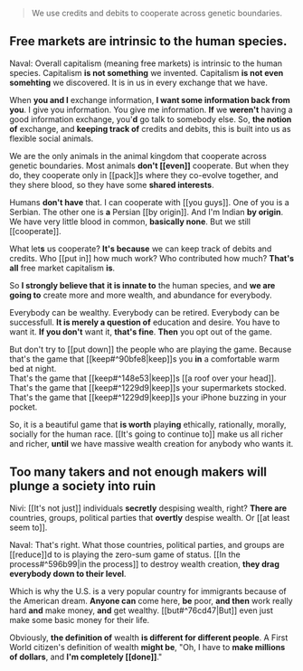 > We use credits and debits to cooperate across genetic boundaries.

## Free markets are intrinsic to the human species.

Naval:
Overall capitalism (meaning free markets) is intrinsic to the human species.
Capitalism __is not something__ we invented.
Capitalism __is not even somehting__ we discovered.
It is in us in every exchange that we have.

When __you and I__ exchange information, __I want some information back from you__.
I give you information. You give me information.
__If__ we __weren't__ having a good information exchange, you'__d__ go talk to somebody else.
So, __the notion of__ exchange, and __keeping track of__ credits and debits, this is built into us as flexible social animals.

We are the only animals in the animal kingdom that cooperate across genetic boundaries. Most animals __don't [[even]]__ cooperate.
But when they do, they cooperate only in [[pack]]s where they co-evolve together,
and they shere blood, so they have some __shared interests__.

Humans __don't have__ that.
I can cooperate with [[you guys]].
One of you is a Serbian. The other one is __a__ Persian [[by origin]]. And I'm Indian __by origin__.
We have very little blood in common, __basically none__. But we still [[cooperate]].

What let**s** us cooperate?
__It's because__ we can keep track of debits and credits.
Who [[put in]] how much work?
Who contributed how much?
__That's all__ free market capitalism __is__.

So __I strongly believe that__
__it is innate to__ the human species,
and __we are going to__ create more and more wealth, and abundance for everybody.

Everybody can be wealthy.
Everybody can be retired.
Everybody can be successfull.
__It is merely a question of__ education and desire.
You have to want it. __If you don't__ want it, __that's fine__. __Then__ you opt out of the game.

But don't try to [[put down]] the people who are playing the game.
Because  
that's the game that [[keep#^90bfe8|keep]]s you __in__ a comfortable warm bed at night.  
That's the game that [[keep#^148e53|keep]]s [[a roof over your head]].  
That's the game that [[keep#^1229d9|keep]]s your supermarkets stocked.  
That's the game that [[keep#^1229d9|keep]]s your iPhone buzzing in your pocket.

So, it is a beautiful game that __is worth__ play**ing** ethically, rationally, morally, socially for the human race.
[[It's going to continue to]] make us all richer and richer, __until__ we have massive wealth creation for anybody who wants it.

## Too many takers and not enough makers will plunge a society into ruin

Nivi: [[It's not just]] individuals
__secretly__ despising wealth, right? __There are__ countries, groups, political parties that __overtly__ despise wealth.
Or [[at least seem to]].

Naval:
That's right.
What those countries, political parties, and groups are [[reduce]]d to
is playing the zero-sum game of status.
[[In the process#^596b99|in the process]] 
to destroy wealth creation, __they drag everybody down to their level__.

Which is why the U.S. is a very popular country for immigrants because of the American dream.
__Anyone can__ come here, __be__ poor, __and then__ work really hard __and__ make money, __and__ get wealthy.
[[but#^76cd47|But]] even just make some basic money for their life.

Obviously, __the definition of__ wealth __is different for different people__.
A First World citizen's definition of wealth __might be__, "Oh, I have to __make millions of dollars__, and __I'm completely [[done]]__."
